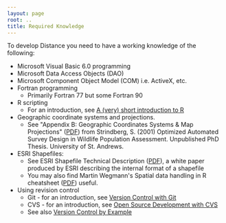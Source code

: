 ```yaml
---
layout: page
root: ..
title: Required Knowledge
---
```


To develop Distance you need to have a working knowledge of the following:

* Microsoft Visual Basic 6.0 programming
* Microsoft Data Access Objects (DAO)
* Microsoft Component Object Model (COM) i.e. ActiveX, etc.
* Fortran programming
  - Primarily Fortran 77 but some Fortran 90
* R scripting
  - For an introduction, see [A (very) short introduction to R](http://cran.r-project.org/doc/contrib/Torfs+Brauer-Short-R-Intro.pdf)
* Geographic coordinate systems and projections. 
  - See "Appendix B: Geographic Coordinates Systems & Map Projections" ([PDF](http://distancesampling.org/downloads/appendixbprojections.pdf)) from Strindberg, S. (2001) Optimized Automated Survey Design in Wildlife Population  Assessment. Unpublished PhD Thesis. University of St. Andrews.
* ESRI Shapefiles:
  - See ESRI Shapefile Technical Description ([PDF](http://distancesampling.org/downloads/shapefile.pdf)), a white paper produced by ESRI describing the internal format of a shapefile
  - You may also find  Martin Wegmann's Spatial data handling in R cheatsheet ([PDF](https://github.com/wegmann/RSdocs/blob/master/Cheatsheet/AniMove_refcard.pdf?raw=true)) useful.
* Using revision control
  - Git - for an introduction, see [Version Control with Git](http://software-carpentry.org/v5/novice/git/index.html)
  - CVS - for an introduction, see [Open Source Development with CVS](http://cvsbook.red-bean.com/)
  - See also [Version Control by Example](http://ericsink.com/vcbe/)
